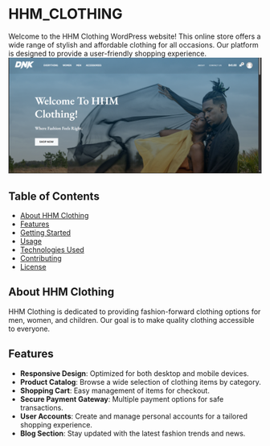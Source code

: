 # HHM_CLOTHING

Welcome to the HHM Clothing WordPress website! This online store offers a wide range of stylish and affordable clothing for all occasions. Our platform is designed to provide a user-friendly shopping experience.
![Alt text](https://github.com/hayat-hussen/HHM_CLOTHING/blob/main/Screenshot%20(97).png)
## Table of Contents

- [About HHM Clothing](#about-hhm-clothing)
- [Features](#features)
- [Getting Started](#getting-started)
- [Usage](#usage)
- [Technologies Used](#technologies-used)
- [Contributing](#contributing)
- [License](#license)

## About HHM Clothing

HHM Clothing is dedicated to providing fashion-forward clothing options for men, women, and children. Our goal is to make quality clothing accessible to everyone.

## Features

- **Responsive Design**: Optimized for both desktop and mobile devices.
- **Product Catalog**: Browse a wide selection of clothing items by category.
- **Shopping Cart**: Easy management of items for checkout.
- **Secure Payment Gateway**: Multiple payment options for safe transactions.
- **User Accounts**: Create and manage personal accounts for a tailored shopping experience.
- **Blog Section**: Stay updated with the latest fashion trends and news.
